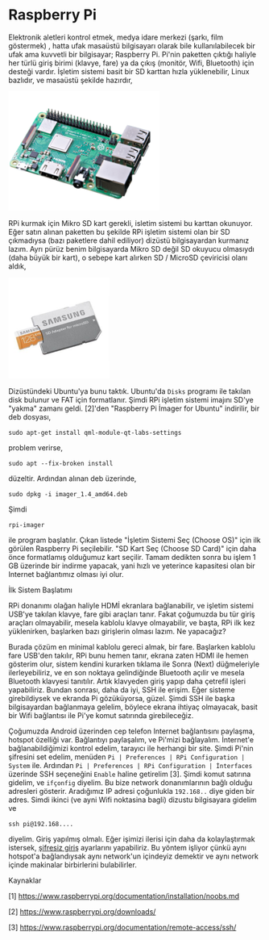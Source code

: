 # Raspberry Pi

Elektronik aletleri kontrol etmek, medya idare merkezi (şarkı, film
göstermek) , hatta ufak masaüstü bilgisayarı olarak bile
kullanılabilecek bir ufak ama kuvvetli bir bilgisayar; Raspberry
Pi. Pi'nin paketten çıktığı haliyle her türlü giriş birimi (klavye,
fare) ya da çıkış (monitör, Wifi, Bluetooth) için desteği
vardır. İşletim sistemi basit bir SD karttan hızla yüklenebilir, Linux
bazlıdır, ve masaüstü şekilde hazırdır,

<img width="300" src="pi.png"/>

RPi kurmak için Mikro SD kart gerekli, isletim sistemi bu karttan
okunuyor. Eğer satın alınan paketten bu şekilde RPi işletim sistemi
olan bir SD çıkmadıysa (bazı paketlere dahil ediliyor) dizüstü
bilgisayardan kurmanız lazım. Ayrı pürüz benim bilgisayarda Mikro SD
değil SD okuyucu olmasıydı (daha büyük bir kart), o sebepe kart
alırken SD / MicroSD çeviricisi olanı aldık,

<img width="200" src="sd.jpg"/>

Dizüstündeki Ubuntu'ya bunu taktık. Ubuntu'da `Disks` programı ile
takılan disk bulunur ve FAT için formatlanır. Şimdi RPi işletim
sistemi imajını SD'ye "yakma" zamanı geldi. [2]'den "Raspberry Pi
İmager for Ubuntu" indirilir, bir deb dosyası,

```
sudo apt-get install qml-module-qt-labs-settings
```

problem verirse,

```
sudo apt --fix-broken install
```

düzeltir. Ardından alınan deb üzerinde,

```
sudo dpkg -i imager_1.4_amd64.deb
```

Şimdi

```
rpi-imager
```

ile program başlatılır. Çıkan listede "İşletim Sistemi Seç (Choose
OS)" için ilk görülen Raspberry Pi seçilebilir. "SD Kart Seç (Choose
SD Card)" için daha önce formatlamış olduğumuz kart seçilir. Tamam
dedikten sonra bu işlem 1 GB üzerinde bir indirme yapacak, yani hızlı
ve yeterince kapasitesi olan bir Internet bağlantımız olması iyi olur.

İlk Sistem Başlatımı

RPi donanımı olağan haliyle HDMİ ekranlara bağlanabilir, ve işletim
sistemi USB'ye takılan klavye, fare gibi araçları tanır. Fakat
çoğumuzda bu tür giriş araçları olmayabilir, mesela kablolu klavye
olmayabilir, ve başta, RPi ilk kez yüklenirken, başlarken bazı
girişlerin olması lazım. Ne yapacağız?

Burada çözüm en minimal kablolu gereci almak, bir fare. Başlarken
kablolu fare USB'den takılır, RPi bunu hemen tanır, ekrana zaten HDMI
ile hemen gösterim olur, sistem kendini kurarken tıklama ile Sonra
(Next) düğmeleriyle ilerleyebiliriz, ve en son noktaya gelindiğinde
Bluetooth açılir ve mesela Bluetooth klavyesi tanıtılır. Artık
klavyeden giriş yapıp daha çetrefil işleri yapabiliriz. Bundan
sonrası, daha da iyi, SSH ile erişim.  Eğer sisteme girebildiysek ve
ekranda Pi gözüküyorsa, güzel. Şimdi SSH ile başka bilgisayardan
bağlanmaya gelelim, böylece ekrana ihtiyaç olmayacak, basit bir Wifi
bağlantısı ile Pi'ye komut satırında girebileceğiz.

Çoğumuzda Android üzerinden cep telefon Internet bağlantısını
paylaşma, hotspot özelliği var. Bağlantıyı paylaşalım, ve Pi'mizi
bağlayalım. İnternet'e bağlanabildiğimizi kontrol edelim, tarayıcı ile
herhangi bir site. Şimdi Pi'nin şifresini set edelim, menüden `Pi |
Preferences | RPi Configuration | System` ile. Ardından `Pi |
Preferences | RPi Configuration | İnterfaces` üzerinde SSH seçeneğini
`Enable` haline getirelim [3]. Şimdi komut satırına gidelim, ve
`ifçonfig` diyelim. Bu bize network donanımlarının bağlı olduğu
adresleri gösterir. Aradığımız IP adresi çoğunlukla `192.168..` diye
giden bir adres. Simdi ikinci (ve ayni Wifi noktasina bagli) dizustu
bilgisayara gidelim ve

```
ssh pi@192.168.... 
```

diyelim. Giriş yapılmış olmalı. Eğer işimizi ilerisi için daha da
kolaylaştırmak istersek, [şifresiz giriş](../../2005/10/bir-makinaya-ssh-ile-sifresiz-giris.md)
ayarlarını yapabiliriz. Bu yöntem işliyor çünkü aynı hotspot'a
bağlandıysak aynı network'un içindeyiz demektir ve aynı network içinde
makinalar birbirlerini bulabilirler.



Kaynaklar

[1] https://www.raspberrypi.org/documentation/installation/noobs.md

[2] https://www.raspberrypi.org/downloads/

[3] https://www.raspberrypi.org/documentation/remote-access/ssh/

